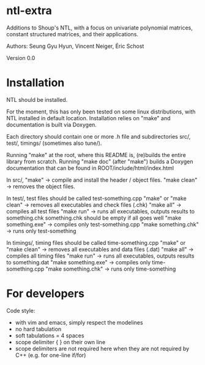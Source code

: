 # ntl-extra

Additions to Shoup's NTL, with a focus on univariate polynomial matrices, constant structured matrices, and their applications.

Authors: Seung Gyu Hyun, Vincent Neiger, Éric Schost

Version 0.0

# Installation

NTL should be installed.

For the moment, this has only been tested on some linux distributions, with NTL installed in default location. Installation relies on "make" and documentation is built via Doxygen.

Each directory should contain one or more .h file and subdirectories src/, test/, timings/ (sometimes also tune/).

Running "make" at the root, where this README is, (re)builds the entire library from scratch. Running "make doc" (after "make") builds a Doxygen documentation that can be found in ROOT/include/html/index.html

In src/, "make" -> compile and install the header / object files.
         "make clean" -> removes the object files.

In test/, test files should be called test-something.cpp
          "make" or "make clean" -> removes all executables and check files (.chk)
          "make all" -> compiles all test files
          "make run" -> runs all executables, outputs results to something.chk
                        something.chk should be empty if all goes well
          "make something.exe" -> compiles only test-something.cpp
          "make something.chk" -> runs only test-something

In timings/, timing files should be called time-something.cpp
          "make" or "make clean" -> removes all executables and data files (.dat)
          "make all" -> compiles all timing files
          "make run" -> runs all executables, outputs results to something.dat
          "make something.exe" -> compiles only time-something.cpp
          "make something.chk" -> runs only time-something

# For developers

Code style:
  - with vim and emacs, simply respect the modelines
  - no hard tabulation
  - soft tabulations = 4 spaces
  - scope delimiter { } on their own line
  - scope delimiters are not required here when they are not required by C++ (e.g. for one-line if/for)
